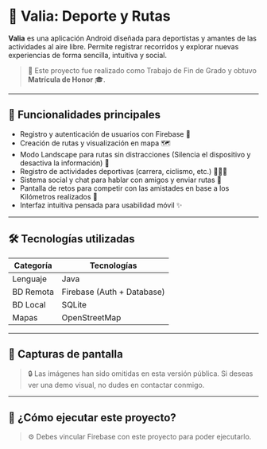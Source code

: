 # 🧭 Valia: Deporte y Rutas

**Valia** es una aplicación Android diseñada para deportistas y amantes de las actividades al aire libre. Permite registrar recorridos y explorar nuevas experiencias de forma sencilla, intuitiva y social.

> 📱 Este proyecto fue realizado como Trabajo de Fin de Grado y obtuvo **Matrícula de Honor** 🎓.

---

## 🚀 Funcionalidades principales

- Registro y autenticación de usuarios con Firebase 🔐
- Creación de rutas y visualización en mapa 🗺️
- Modo Landscape para rutas sin distracciones (Silencia el dispositivo y desactiva la información) 🌳
- Registro de actividades deportivas (carrera, ciclismo, etc.) 🏃‍♀️🚴
- Sistema social y chat para hablar con amigos y enviar rutas 👥
- Pantalla de retos para competir con las amistades en base a los Kilómetros realizados 🏅
- Interfaz intuitiva pensada para usabilidad móvil ✨

---

## 🛠️ Tecnologías utilizadas

| Categoría     | Tecnologías                 |
|---------------|-----------------------------|
| Lenguaje      | Java                        |
| BD Remota     | Firebase (Auth + Database)  |
| BD Local      | SQLite                      |
| Mapas         | OpenStreetMap               |

---

## 📸 Capturas de pantalla

> 🔒 Las imágenes han sido omitidas en esta versión pública. Si deseas ver una demo visual, no dudes en contactar conmigo.

---

## 🧪 ¿Cómo ejecutar este proyecto?

> ⚙️ Debes vincular Firebase con este proyecto para poder ejecutarlo.
